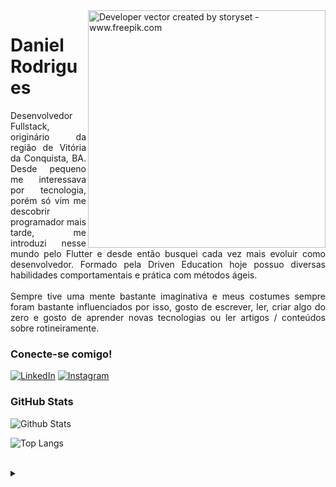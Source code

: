 <img align="right" alt="Developer vector created by storyset - www.freepik.com" height="380" src="https://drive.google.com/uc?id=1BSavgppM-0rCc4TbCMrs-_bMv543NDPT">

<h1>
    <!-- <a href="https://elidianaandrade.github.io/">
     <img align="center" alt="Logo Daniel Rodrigues" width="36px" src="https://user-images.githubusercontent.com/97471199/230773934-2eeb538d-d992-4199-872e-117c1c635d81.png"></a> -->
    <span>Daniel Rodrigues</span>
</h1>

<p align="justify">Desenvolvedor Fullstack, originário da região de Vitória da Conquista, BA. Desde pequeno me interessava por tecnologia, porém só vim me descobrir programador mais tarde, me introduzi nesse mundo pelo Flutter e desde então busquei cada vez mais evoluir como desenvolvedor. Formado pela Driven Education hoje possuo diversas habilidades comportamentais e prática com métodos ágeis.
<br>
<br>
Sempre tive uma mente bastante imaginativa e meus costumes sempre foram bastante influenciados por isso, gosto de escrever, ler, criar algo do zero e gosto de aprender novas tecnologias ou ler artigos / conteúdos sobre rotineiramente.
</p>
<!--
[![Preview](https://img.shields.io/badge/Portfolio-000?style=for-the-badge&logo=github&logoColor=FF725E)](https://elidianaandrade.github.io/)
[![GitHub Page](https://img.shields.io/badge/elidianaandrade.github.io-67136f?style=for-the-badge)](https://elidianaandrade.github.io/)
-->
<h3 align="left">Conecte-se comigo!</h3>

[![LinkedIn](https://img.shields.io/badge/-LinkedIn-000?style=for-the-badge&logo=linkedin&logoColor=FF725E&color:FFF)](https://www.linkedin.com/in/nyantise/)
[![Instagram](https://img.shields.io/badge/-Instagram-000?style=for-the-badge&logo=instagram&logoColor=FF725E&color:FFF)](https://www.instagram.com/nyantise/)
<!-- [![YouTube](https://img.shields.io/badge/-YouTube-000?style=for-the-badge&logo=youtube&logoColor=FF725E&color:FFF)](https://www.youtube.com/) -->

<h3 align="left">GitHub Stats</h3>

![Github Stats](https://github-readme-stats.vercel.app/api?username=aemmadi&count_private=true&show_icons=true&include_all_commits=true)

![Top Langs](https://github-readme-stats.vercel.app/api/top-langs/?username=aemmadi&hide=TeX&layout=compact)
<!--[![Most Used Languages](https://github-readme-stats-git-masterrstaa-rickstaa.vercel.app/api/top-langs/?username=elidianaandrade&line_height=10&card_width=290&layout=compact&hide_title=false&count_private=true&langs_count=4&show_icons=true&title_color=FF725E&hide=html,css&bg_color=000&text_color=8B8B8B&border_radius=3&border_color=561760&count_private=true)](https://github.com/elidianaandrade/github-readme-stats)-->
<br>

<details align="left">
  <summary></summary> 
 
  - Badges by <a href="https://shields.io/">shields.io</a><br>
  - GitHub Stats by <a href="https://github.com/anuraghazra/github-readme-stats">anuraghazra</a>
  - Illustration created by <a href="https://storyset.com/web">Web illustrations by Storyset</a>
 
  <div align="right">Remade by <a href="https://github.com/Nyantise">Nyantise</a>, 
  Inspired by <a href="https://github.com/elidianaandrade">EA</a>
  </div>

</details>